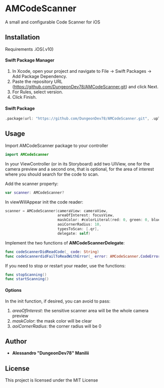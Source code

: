# AMCodeScanner
A small and configurable Code Scanner for iOS

## Installation
Requirements
.iOS(.v10)

#### Swift Package Manager 
1. In Xcode, open your project and navigate to File → Swift Packages → Add Package Dependency.
2. Paste the repository URL (https://github.com/DungeonDev78/AMCodeScanner.git) and click Next.
3. For Rules, select version.
4. Click Finish.

#### Swift Package
```swift
.package(url: "https://github.com/DungeonDev78/AMCodeScanner.git", .upToNextMajor(from: "1.0.0"))
```


## Usage

Import AMCodeScanner package to your controller
```swift
import AMCodeScanner
```

In your ViewController (or in its Storyboard) add two UIView, one for the camera preview and a second one, that is optional, for the area of interest where you should search for the code to scan.

Add the scanner property:
```swift
var scanner: AMCodeScanner?
```

In viewWillAppear init the code reader:
```swift
scanner = AMCodeScanner(cameraView: cameraView,
                        areaOfInterest: focusView,
                        maskColor: #colorLiteral(red: 0, green: 0, blue: 0, alpha: 0.5),
                        aoiCornerRadius: 10,
                        typesToScan: [.qr],
                        delegate: self)
```

Implement the two functions of **AMCodeScannerDelegate**:
```swift
func codeScannerDidReadCode(_ code: String)
func codeScannerdidFailToReadWithError(_ error: AMCodeScanner.CodeError)
```

If you need to stop or restart your reader, use the functions:
```swift
func stopScanning()
func startScanning()
```

#### Options
In the init function, if desired, you can avoid to pass: 
1. *areaOfInterest*: the sensitive scanner area will be the whole camera preview
2. *maskColor*: the mask color will be clear
3. *aoiCornerRadius*: the corner radius will be 0


## Author

* **Alessandro "DungeonDev78" Manilii**

## License

This project is licensed under the MIT License
